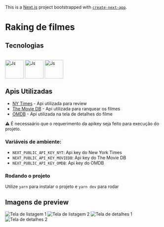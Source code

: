 This is a [Next.js](https://nextjs.org/) project bootstrapped with [`create-next-app`](https://github.com/vercel/next.js/tree/canary/packages/create-next-app).

# Raking de filmes

## Tecnologias
 
 <div style="display: inline_block"><br>
  <img align="center" alt="Js" height="60" width="60" src="https://cdn.jsdelivr.net/gh/devicons/devicon/icons/react/react-original.svg">
  <img align="center" alt="Js" height="60" width="60" src="https://cdn.jsdelivr.net/gh/devicons/devicon/icons/nextjs/nextjs-line.svg">
  <img align="center" alt="Js" height="60" width="60" src="https://cdn.jsdelivr.net/gh/devicons/devicon/icons/sass/sass-original.svg">
</div>
 

## Apis Utilizadas 

- [NY Times](https://developer.nytimes.com/docs/movie-reviews-api/1/overview) - Api utilizada para review
- [The Movie DB](https://developers.themoviedb.org/3/getting-started/introduction) - Api utilizada para ranquear os filmes
- [OMDB](http://www.omdbapi.com/) - Api utilizada na tela de detalhes do filme 

⚠️  É necessaário que o requerimento da apikey seja feito para execução do projeto.

### Variáveis de ambiente:

- `NEXT_PUBLIC_API_KEY_NYT`: Api key do New York Times
- `NEXT_PUBLIC_API_KEY_MOVIEDB`:  Api key do The Movie DB
- `NEXT_PUBLIC_API_KEY_OMDB`: Api key do OMDB


### Rodando o projeto

Utilize `yarn` para instalar o projeto e `yarn dev` para rodar

## Imagens de preview

![Tela de listagem 1](https://cdn.discordapp.com/attachments/877998509066948618/880447463096471613/Captura_de_tela_de_2021-08-26_09-24-20.png) 
![Tela de listagem 2](https://cdn.discordapp.com/attachments/877998509066948618/880447454049361992/Captura_de_tela_de_2021-08-26_09-24-26.png)
![Tela de detalhes 1](https://cdn.discordapp.com/attachments/877998509066948618/880441161809023046/Captura_de_tela_de_2021-08-26_09-25-31.png)
![Tela de detalhes 2](https://cdn.discordapp.com/attachments/877998509066948618/880441165009281094/Captura_de_tela_de_2021-08-26_09-25-42.png)
